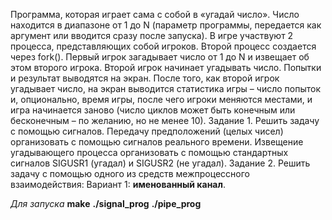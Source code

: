 Программа, которая играет сама с собой в «угадай число». Число находится в диапазоне от 1 до N (параметр программы, передается как аргумент или вводится сразу после запуска).
В игре участвуют 2 процесса, представляющих собой игроков. Второй процесс создается через fork().
Первый игрок загадывает число от 1 до N и извещает об этом второго игрока. Второй игрок начинает угадывать число. Попытки и результат выводятся на экран.
После того, как второй игрок угадывает число, на экран выводится статистика игры – число попыток и, опционально, время игры, после чего игроки меняются местами, и игра начинается заново (число циклов может быть конечным или бесконечным – по желанию, но не менее 10).
Задание 1. Решить задачу с помощью сигналов. Передачу предположений (целых чисел) организовать с помощью сигналов реального времени. Извещение угадывающего процесса организовать с помощью стандартных сигналов SIGUSR1 (угадал) и SIGUSR2 (не угадал).
Задание 2.  Решить задачу с помощью одного из средств межпроцессного взаимодействия:
Вариант 1: **именованный канал**.

*Для запуска*
**make**
**./signal_prog**
**./pipe_prog**
